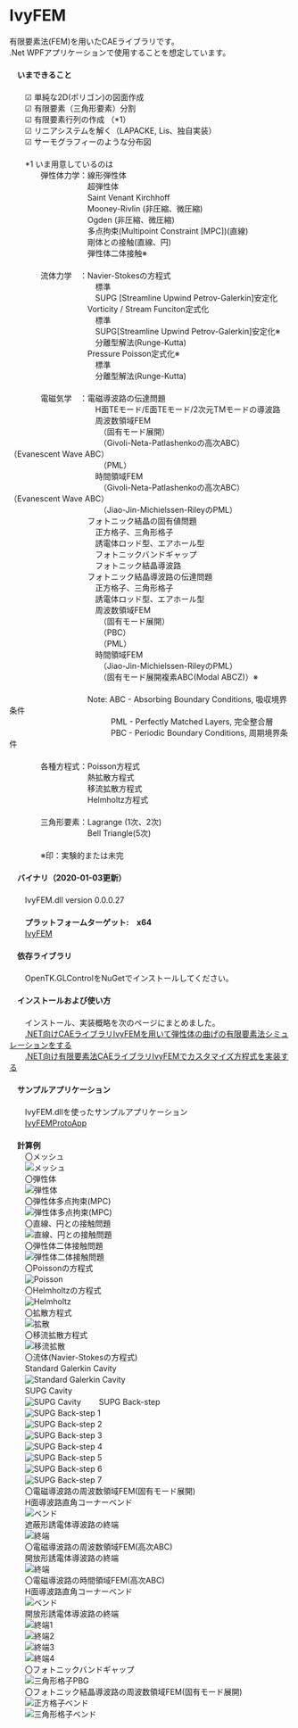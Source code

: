 ﻿IvyFEM  
======  

有限要素法(FEM)を用いたCAEライブラリです。  
.Net WPFアプリケーションで使用することを想定しています。  
　  
　**いまできること**  
　  
　　☑ 単純な2D(ポリゴン)の図面作成  
　　☑ 有限要素（三角形要素）分割  
　　☑ 有限要素行列の作成 （*1）  
　　☑ リニアシステムを解く（LAPACKE, Lis、独自実装）  
　　☑ サーモグラフィーのような分布図  
　  
　　*1 いま用意しているのは  
　　　　弾性体力学：線形弾性体  
　　　　　　　　　　超弾性体  
　　　　　　　　　　Saint Venant Kirchhoff  
　　　　　　　　　　Mooney-Rivlin (非圧縮、微圧縮)  
　　　　　　　　　　Ogden (非圧縮、微圧縮)  
　　　　　　　　　　多点拘束(Multipoint Constraint [MPC])(直線)  
　　　　　　　　　　剛体との接触(直線、円)  
　　　　　　　　　　弾性体二体接触※  
　　　　　　　　　　  
　　　　流体力学　：Navier-Stokesの方程式  
　　　　　　　　　　　標準  
　　　　　　　　　　　SUPG [Streamline Upwind Petrov-Galerkin]安定化  
　　　　　　　　　　Vorticity / Stream Funciton定式化  
　　　　　　　　　　　標準  
　　　　　　　　　　　SUPG[Streamline Upwind Petrov-Galerkin]安定化※  
　　　　　　　　　　　分離型解法(Runge-Kutta)  
　　　　　　　　　　Pressure Poisson定式化※  
　　　　　　　　　　　標準  
　　　　　　　　　　　分離型解法(Runge-Kutta)  
　　　　　　　　　　　  
　　　　電磁気学　：電磁導波路の伝達問題  
　　　　　　　　　　　H面TEモード/E面TEモード/2次元TMモードの導波路  
　　　　　　　　　　　周波数領域FEM  
　　　　　　　　　　　　（固有モード展開）  
　　　　　　　　　　　　（Givoli-Neta-Patlashenkoの高次ABC）（Evanescent Wave ABC）  
　　　　　　　　　　　　（PML）  
　　　　　　　　　　　時間領域FEM  
　　　　　　　　　　　　（Givoli-Neta-Patlashenkoの高次ABC）（Evanescent Wave ABC）  
　　　　　　　　　　　　（Jiao-Jin-Michielssen-RileyのPML）  
　　　　　　　　　　フォトニック結晶の固有値問題  
　　　　　　　　　　　正方格子、三角形格子  
　　　　　　　　　　　誘電体ロッド型、エアホール型  
　　　　　　　　　　　フォトニックバンドギャップ  
　　　　　　　　　　　フォトニック結晶導波路  
　　　　　　　　　　フォトニック結晶導波路の伝達問題  
　　　　　　　　　　　正方格子、三角形格子  
　　　　　　　　　　　誘電体ロッド型、エアホール型  
　　　　　　　　　　　周波数領域FEM  
　　　　　　　　　　　　（固有モード展開）  
　　　　　　　　　　　　（PBC）  
　　　　　　　　　　　　（PML）  
　　　　　　　　　　　時間領域FEM  
　　　　　　　　　　　　（Jiao-Jin-Michielssen-RileyのPML）  
　　　　　　　　　　　　（固有モード展開複素ABC(Modal ABCZ)）※  
　　　　　　　　　　　　  
　　　　　　　　　　Note: ABC - Absorbing Boundary Conditions, 吸収境界条件  
　　　　　　　　　　　　　PML - Perfectly Matched Layers, 完全整合層  
　　　　　　　　　　　　　PBC - Periodic Boundary Conditions, 周期境界条件  
　　　　　　　　　　　　　  
　　　　各種方程式：Poisson方程式  
　　　　　　　　　　熱拡散方程式  
　　　　　　　　　　移流拡散方程式  
　　　　　　　　　　Helmholtz方程式  
　　　　　　　　　　  
　　　　三角形要素：Lagrange (1次、2次)  
　　　　　　　　　　Bell Triangle(5次)  
　　　　　　　　　　  
　　　　※印：実験的または未完  
　  
　**バイナリ（2020-01-03更新）**  
　  
　　IvyFEM.dll version 0.0.0.27  
　  
　　**プラットフォームターゲット:　x64**  
　　[IvyFEM](https://github.com/ryujimiya/IvyFEM/blob/master/publish/)  
　  
　**依存ライブラリ**  
　  
　　OpenTK.GLControlをNuGetでインストールしてください。  
　  
　**インストールおよび使い方**  
　  
　　インストール、実装概略を次のページにまとめました。  
　　[.NET向けCAEライブラリIvyFEMを用いて弾性体の曲げの有限要素法シミュレーションをする](https://qiita.com/ryujimiya2361/items/a573ee7d7060a576f304)  
　　[.NET向け有限要素法CAEライブラリIvyFEMでカスタマイズ方程式を実装する](https://qiita.com/ryujimiya2361/items/f003c10cfc222378ad5a)  
　  
　**サンプルアプリケーション**  
　  
　　IvyFEM.dllを使ったサンプルアプリケーション  
　　[IvyFEMProtoApp](https://github.com/ryujimiya/IvyFEMProtoApp/)  
　  
　**計算例**  
　　〇メッシュ  
　　![メッシュ](https://cdn-ak.f.st-hatena.com/images/fotolife/r/ryujimiya/20190421/20190421122831.jpg)  
　　〇弾性体  
　　![弾性体](https://cdn-ak.f.st-hatena.com/images/fotolife/r/ryujimiya/20190421/20190421123314.jpg)  
　　〇弾性体多点拘束(MPC)  
　　![弾性体多点拘束(MPC)](https://cdn-ak.f.st-hatena.com/images/fotolife/r/ryujimiya/20190421/20190421123915.jpg)  
　　〇直線、円との接触問題  
　　![直線、円との接触問題](https://cdn-ak.f.st-hatena.com/images/fotolife/r/ryujimiya/20190421/20190421124711.jpg)  
　　〇弾性体二体接触問題  
　　![弾性体二体接触問題](https://cdn-ak.f.st-hatena.com/images/fotolife/r/ryujimiya/20190421/20190421125420.jpg)  
　　〇Poissonの方程式  
　　![Poisson](https://cdn-ak.f.st-hatena.com/images/fotolife/r/ryujimiya/20190408/20190408221503.jpg)  
　　〇Helmholtzの方程式  
　　![Helmholtz](https://cdn-ak.f.st-hatena.com/images/fotolife/r/ryujimiya/20190408/20190408221935.jpg)  
　　〇拡散方程式  
　　![拡散](https://cdn-ak.f.st-hatena.com/images/fotolife/r/ryujimiya/20190408/20190408222500.jpg)  
　　〇移流拡散方程式  
　　![移流拡散](https://cdn-ak.f.st-hatena.com/images/fotolife/r/ryujimiya/20190408/20190408222735.jpg)  
　　〇流体(Navier-Stokesの方程式)  
　　Standard Galerkin Cavity  
　　![Standard Galerkin Cavity](https://cdn-ak.f.st-hatena.com/images/fotolife/r/ryujimiya/20190428/20190428094803.jpg)  
　　SUPG Cavity  
　　![SUPG Cavity](https://cdn-ak.f.st-hatena.com/images/fotolife/r/ryujimiya/20190512/20190512174448.jpg) 
　　SUPG Back-step  
　　![SUPG Back-step 1](https://cdn-ak.f.st-hatena.com/images/fotolife/r/ryujimiya/20190430/20190430193941.jpg)  
　　![SUPG Back-step 2](https://cdn-ak.f.st-hatena.com/images/fotolife/r/ryujimiya/20190430/20190430193957.jpg)  
　　![SUPG Back-step 3](https://cdn-ak.f.st-hatena.com/images/fotolife/r/ryujimiya/20190430/20190430194019.jpg)  
　　![SUPG Back-step 4](https://cdn-ak.f.st-hatena.com/images/fotolife/r/ryujimiya/20190430/20190430194032.jpg)  
　　![SUPG Back-step 5](https://cdn-ak.f.st-hatena.com/images/fotolife/r/ryujimiya/20190430/20190430194029.jpg)  
　　![SUPG Back-step 6](https://cdn-ak.f.st-hatena.com/images/fotolife/r/ryujimiya/20190430/20190430194025.jpg)  
　　![SUPG Back-step 7](https://cdn-ak.f.st-hatena.com/images/fotolife/r/ryujimiya/20190430/20190430194022.jpg)  
　　〇電磁導波路の周波数領域FEM(固有モード展開)  
　　H面導波路直角コーナーベンド  
　　![ベンド](https://cdn-ak.f.st-hatena.com/images/fotolife/r/ryujimiya/20190421/20190421130127.jpg)  
　　遮蔽形誘電体導波路の終端  
　　![終端](https://cdn-ak.f.st-hatena.com/images/fotolife/r/ryujimiya/20191014/20191014221852.jpg)  
　　〇電磁導波路の周波数領域FEM(高次ABC)  
　　開放形誘電体導波路の終端  
　　![終端](https://cdn-ak.f.st-hatena.com/images/fotolife/r/ryujimiya/20191020/20191020134009.jpg)  
　　〇電磁導波路の時間領域FEM(高次ABC)  
　　H面導波路直角コーナーベンド  
　　![ベンド](https://cdn-ak.f.st-hatena.com/images/fotolife/r/ryujimiya/20190920/20190920201958.jpg)  
　　開放形誘電体導波路の終端  
　　![終端1](https://cdn-ak.f.st-hatena.com/images/fotolife/r/ryujimiya/20191014/20191014224143.jpg)  
　　![終端2](https://cdn-ak.f.st-hatena.com/images/fotolife/r/ryujimiya/20191014/20191014224410.jpg)  
　　![終端3](https://cdn-ak.f.st-hatena.com/images/fotolife/r/ryujimiya/20191014/20191014224518.jpg)  
　　![終端4](https://cdn-ak.f.st-hatena.com/images/fotolife/r/ryujimiya/20191014/20191014224619.jpg)  
　　〇フォトニックバンドギャップ  
　　![三角形格子PBG](https://cdn-ak.f.st-hatena.com/images/fotolife/r/ryujimiya/20191109/20191109214649.jpg)  
　　〇フォトニック結晶導波路の周波数領域FEM(固有モード展開)  
　　![正方格子ベンド](https://cdn-ak.f.st-hatena.com/images/fotolife/r/ryujimiya/20190914/20190914205034.jpg)  
　　![三角形格子ベンド](https://cdn-ak.f.st-hatena.com/images/fotolife/r/ryujimiya/20190914/20190914205057.jpg)  
　  

